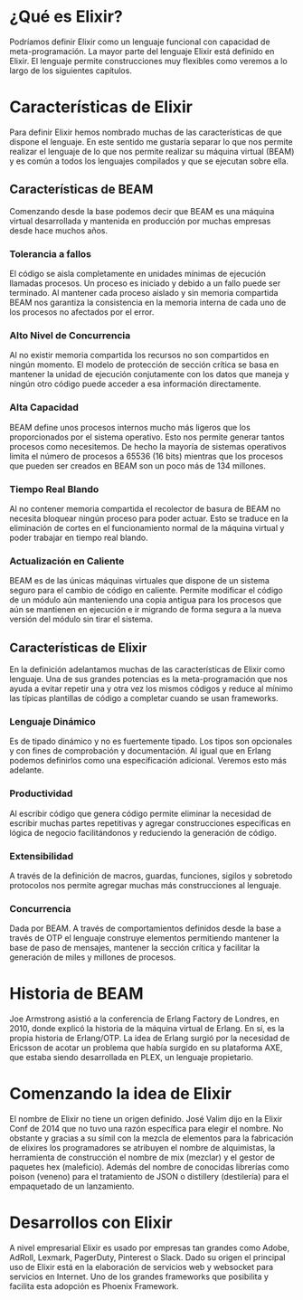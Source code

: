 # ¿Qué es Elixir?
Podríamos definir Elixir como un lenguaje funcional con capacidad de
meta-programación. La mayor parte del lenguaje Elixir está definido en
Elixir. El lenguaje permite construcciones muy flexibles como veremos a
lo largo de los siguientes capítulos.

# Características de Elixir
Para definir Elixir hemos nombrado muchas de las características de que
dispone el lenguaje. En este sentido me gustaría separar lo que nos
permite realizar el lenguaje de lo que nos permite realizar su máquina
virtual (BEAM) y es común a todos los lenguajes compilados y que se
ejecutan sobre ella.

## Características de BEAM
Comenzando desde la base podemos decir que BEAM es una máquina
virtual desarrollada y mantenida en producción por muchas empresas
desde hace muchos años.

### Tolerancia a fallos
El código se aisla completamente en unidades mínimas de
ejecución llamadas procesos. Un proceso es iniciado y debido a
un fallo puede ser terminado. Al mantener cada proceso aislado
y sin memoria compartida BEAM nos garantiza la consistencia en
la memoria interna de cada uno de los procesos no afectados
por el error. 

### Alto Nivel de Concurrencia
Al no existir memoria compartida los recursos no son compartidos
en ningún momento. El modelo de protección de sección crítica
se basa en mantener la unidad de ejecución conjutamente con
los datos que maneja y ningún otro código puede acceder a esa
información directamente. 

### Alta Capacidad
BEAM define unos procesos internos mucho más ligeros que
los proporcionados por el sistema operativo. Esto nos permite
generar tantos procesos como necesitemos. De hecho la mayoría de
sistemas operativos limita el número de procesos a 65536 (16 bits)
mientras que los procesos que pueden ser creados en BEAM son
un poco más de 134 millones.

### Tiempo Real Blando
Al no contener memoria compartida el recolector de basura de
BEAM no necesita bloquear ningún proceso para poder actuar.
Esto se traduce en la eliminación de cortes en el funcionamiento
normal de la máquina virtual y poder trabajar en tiempo real
blando. 

### Actualización en Caliente
BEAM es de las únicas máquinas virtuales que dispone de un
sistema seguro para el cambio de código en caliente. Permite
modificar el código de un módulo aún manteniendo una copia antigua para los procesos que aún se mantienen en ejecución e ir
migrando de forma segura a la nueva versión del módulo sin tirar
el sistema.

## Características de Elixir
En la definición adelantamos muchas de las características de Elixir como
lenguaje. Una de sus grandes potencias es la meta-programación que
nos ayuda a evitar repetir una y otra vez los mismos códigos y reduce
al mínimo las típicas plantillas de código a completar cuando se usan
frameworks.

### Lenguaje Dinámico
Es de tipado dinámico y no es fuertemente tipado. Los tipos
son opcionales y con fines de comprobación y documentación. Al
igual que en Erlang podemos definirlos como una especificación
adicional. Veremos esto más adelante.




### Productividad
Al escribir código que genera código permite eliminar la necesidad
de escribir muchas partes repetitivas y agregar construcciones
específicas en lógica de negocio facilitándonos y reduciendo la
generación de código. 

### Extensibilidad
A través de la definición de macros, guardas, funciones, sigilos
y sobretodo protocolos nos permite agregar muchas más
construcciones al lenguaje. 

### Concurrencia
Dada por BEAM. A través de comportamientos definidos desde la
base a través de OTP el lenguaje construye elementos permitiendo
mantener la base de paso de mensajes, mantener la sección crítica
y facilitar la generación de miles y millones de procesos.

# Historia de BEAM
Joe Armstrong asistió a la conferencia de Erlang Factory de Londres, en
2010, donde explicó la historia de la máquina virtual de Erlang. En sí,
es la propia historia de Erlang/OTP. La idea de Erlang surgió por la necesidad de Ericsson de acotar un
problema que había surgido en su plataforma AXE, que estaba siendo
desarrollada en PLEX, un lenguaje propietario.

# Comenzando la idea de Elixir
El nombre de Elixir no tiene un origen definido. José Valim dijo en la
Elixir Conf de 2014 que no tuvo una razón específica para elegir el
nombre. No obstante y gracias a su símil con la mezcla de elementos para
la fabricación de elixires los programadores se atribuyen el nombre de
alquimistas, la herramienta de construcción el nombre de mix (mezclar) y
el gestor de paquetes hex (maleficio). Además del nombre de conocidas
librerías como poison (veneno) para el tratamiento de JSON o distillery
(destilería) para el empaquetado de un lanzamiento.


# Desarrollos con Elixir
A nivel empresarial Elixir es usado por empresas tan grandes como
Adobe, AdRoll, Lexmark, PagerDuty, Pinterest o Slack.
Dado su origen el principal uso de Elixir está en la elaboración de
servicios web y websocket para servicios en Internet. Uno de los
grandes frameworks que posibilita y facilita esta adopción es Phoenix
Framework.

